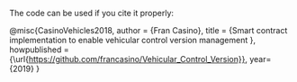 The code can be used if you cite it properly:

@misc{CasinoVehicles2018, author = {Fran Casino}, title = {Smart contract implementation to enable vehicular control version management
}, howpublished = {\url{https://github.com/francasino/Vehicular_Control_Version}}, year={2019} }
